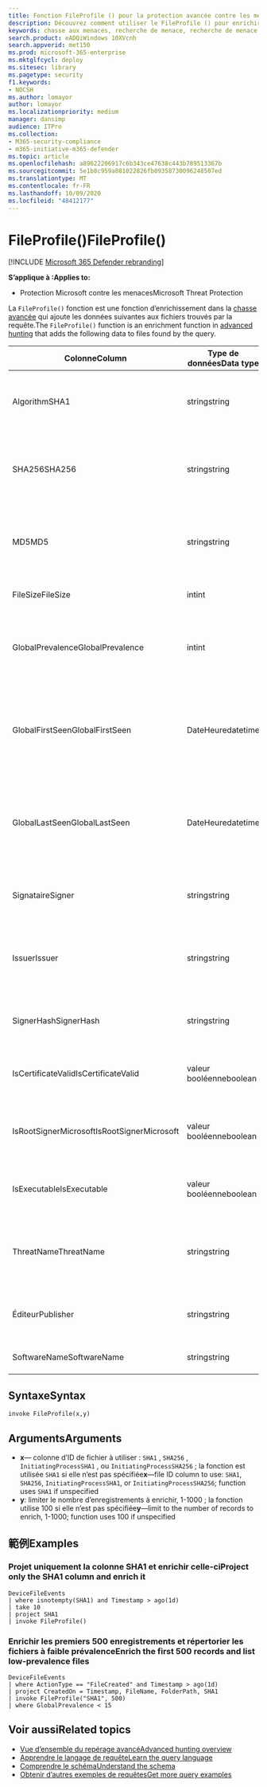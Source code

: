 ```yaml
---
title: Fonction FileProfile () pour la protection avancée contre les menaces Microsoft
description: Découvrez comment utiliser le FileProfile () pour enrichir les informations sur les fichiers dans les résultats de la recherche avancée de la chasse
keywords: chasse aux menaces, recherche de menace, recherche de menace informatique, protection contre les menaces Microsoft, Microsoft 365, MTP, M365, recherche, requête, télémétrie, référence de schéma, Kusto, FileProfile, profil de fichier, fonction, enrichissement
search.product: eADQiWindows 10XVcnh
search.appverid: met150
ms.prod: microsoft-365-enterprise
ms.mktglfcycl: deploy
ms.sitesec: library
ms.pagetype: security
f1.keywords:
- NOCSH
ms.author: lomayor
author: lomayor
ms.localizationpriority: medium
manager: dansimp
audience: ITPro
ms.collection:
- M365-security-compliance
- m365-initiative-m365-defender
ms.topic: article
ms.openlocfilehash: a89622206917c6b343ce47638c443b789513367b
ms.sourcegitcommit: 5e1b8c959a081022826fb09358730096248507ed
ms.translationtype: MT
ms.contentlocale: fr-FR
ms.lasthandoff: 10/09/2020
ms.locfileid: "48412177"
---
```

# <a name="fileprofile"></a><span data-ttu-id="fceb1-104">FileProfile()</span><span class="sxs-lookup"><span data-stu-id="fceb1-104">FileProfile()</span></span>

[!INCLUDE [Microsoft 365 Defender rebranding](../includes/microsoft-defender.md)]


<span data-ttu-id="fceb1-105">**S’applique à :**</span><span class="sxs-lookup"><span data-stu-id="fceb1-105">**Applies to:**</span></span>
- <span data-ttu-id="fceb1-106">Protection Microsoft contre les menaces</span><span class="sxs-lookup"><span data-stu-id="fceb1-106">Microsoft Threat Protection</span></span>

<span data-ttu-id="fceb1-107">La `FileProfile()` fonction est une fonction d’enrichissement dans la [chasse avancée](advanced-hunting-overview.md) qui ajoute les données suivantes aux fichiers trouvés par la requête.</span><span class="sxs-lookup"><span data-stu-id="fceb1-107">The `FileProfile()` function is an enrichment function in [advanced hunting](advanced-hunting-overview.md) that adds the following data to files found by the query.</span></span>

| <span data-ttu-id="fceb1-108">Colonne</span><span class="sxs-lookup"><span data-stu-id="fceb1-108">Column</span></span> | <span data-ttu-id="fceb1-109">Type de données</span><span class="sxs-lookup"><span data-stu-id="fceb1-109">Data type</span></span> | <span data-ttu-id="fceb1-110">Description</span><span class="sxs-lookup"><span data-stu-id="fceb1-110">Description</span></span> |
|------------|-------------|-------------|
| <span data-ttu-id="fceb1-111">Algorithm</span><span class="sxs-lookup"><span data-stu-id="fceb1-111">SHA1</span></span> | <span data-ttu-id="fceb1-112">string</span><span class="sxs-lookup"><span data-stu-id="fceb1-112">string</span></span> | <span data-ttu-id="fceb1-113">SHA-1 du fichier auquel l’action enregistrée a été appliquée</span><span class="sxs-lookup"><span data-stu-id="fceb1-113">SHA-1 of the file that the recorded action was applied to</span></span> |
| <span data-ttu-id="fceb1-114">SHA256</span><span class="sxs-lookup"><span data-stu-id="fceb1-114">SHA256</span></span> | <span data-ttu-id="fceb1-115">string</span><span class="sxs-lookup"><span data-stu-id="fceb1-115">string</span></span> | <span data-ttu-id="fceb1-116">SHA-256 du fichier auquel l’action enregistrée a été appliquée</span><span class="sxs-lookup"><span data-stu-id="fceb1-116">SHA-256 of the file that the recorded action was applied to</span></span> |
| <span data-ttu-id="fceb1-117">MD5</span><span class="sxs-lookup"><span data-stu-id="fceb1-117">MD5</span></span> | <span data-ttu-id="fceb1-118">string</span><span class="sxs-lookup"><span data-stu-id="fceb1-118">string</span></span> | <span data-ttu-id="fceb1-119">Hachage MD5 du fichier auquel l’action enregistrée a été appliquée</span><span class="sxs-lookup"><span data-stu-id="fceb1-119">MD5 hash of the file that the recorded action was applied to</span></span> |
| <span data-ttu-id="fceb1-120">FileSize</span><span class="sxs-lookup"><span data-stu-id="fceb1-120">FileSize</span></span> | <span data-ttu-id="fceb1-121">int</span><span class="sxs-lookup"><span data-stu-id="fceb1-121">int</span></span> | <span data-ttu-id="fceb1-122">Taille du fichier en octets</span><span class="sxs-lookup"><span data-stu-id="fceb1-122">Size of the file in bytes</span></span> |
| <span data-ttu-id="fceb1-123">GlobalPrevalence</span><span class="sxs-lookup"><span data-stu-id="fceb1-123">GlobalPrevalence</span></span> | <span data-ttu-id="fceb1-124">int</span><span class="sxs-lookup"><span data-stu-id="fceb1-124">int</span></span> | <span data-ttu-id="fceb1-125">Nombre d’instances de l’entité observées par Microsoft globalement</span><span class="sxs-lookup"><span data-stu-id="fceb1-125">Number of instances of the entity observed by Microsoft globally</span></span> |
| <span data-ttu-id="fceb1-126">GlobalFirstSeen</span><span class="sxs-lookup"><span data-stu-id="fceb1-126">GlobalFirstSeen</span></span> | <span data-ttu-id="fceb1-127">DateHeure</span><span class="sxs-lookup"><span data-stu-id="fceb1-127">datetime</span></span> | <span data-ttu-id="fceb1-128">Date et heure auxquelles l’entité a été observée pour la première fois par Microsoft de manière globale</span><span class="sxs-lookup"><span data-stu-id="fceb1-128">Date and time when the entity was first observed by Microsoft globally</span></span> |
| <span data-ttu-id="fceb1-129">GlobalLastSeen</span><span class="sxs-lookup"><span data-stu-id="fceb1-129">GlobalLastSeen</span></span> | <span data-ttu-id="fceb1-130">DateHeure</span><span class="sxs-lookup"><span data-stu-id="fceb1-130">datetime</span></span> | <span data-ttu-id="fceb1-131">Date et heure auxquelles l’entité a été observée pour la dernière fois par Microsoft globalement</span><span class="sxs-lookup"><span data-stu-id="fceb1-131">Date and time when the entity was last observed by Microsoft globally</span></span> |
| <span data-ttu-id="fceb1-132">Signataire</span><span class="sxs-lookup"><span data-stu-id="fceb1-132">Signer</span></span> | <span data-ttu-id="fceb1-133">string</span><span class="sxs-lookup"><span data-stu-id="fceb1-133">string</span></span> | <span data-ttu-id="fceb1-134">Informations sur le signataire du fichier</span><span class="sxs-lookup"><span data-stu-id="fceb1-134">Information about the signer of the file</span></span> |
| <span data-ttu-id="fceb1-135">Issuer</span><span class="sxs-lookup"><span data-stu-id="fceb1-135">Issuer</span></span> | <span data-ttu-id="fceb1-136">string</span><span class="sxs-lookup"><span data-stu-id="fceb1-136">string</span></span> | <span data-ttu-id="fceb1-137">Informations sur l’autorité de certification émettrice</span><span class="sxs-lookup"><span data-stu-id="fceb1-137">Information about the issuing certificate authority (CA)</span></span> |
| <span data-ttu-id="fceb1-138">SignerHash</span><span class="sxs-lookup"><span data-stu-id="fceb1-138">SignerHash</span></span> | <span data-ttu-id="fceb1-139">string</span><span class="sxs-lookup"><span data-stu-id="fceb1-139">string</span></span> | <span data-ttu-id="fceb1-140">Valeur de hachage unique identifiant le signataire</span><span class="sxs-lookup"><span data-stu-id="fceb1-140">Unique hash value identifying the signer</span></span> |
| <span data-ttu-id="fceb1-141">IsCertificateValid</span><span class="sxs-lookup"><span data-stu-id="fceb1-141">IsCertificateValid</span></span> | <span data-ttu-id="fceb1-142">valeur booléenne</span><span class="sxs-lookup"><span data-stu-id="fceb1-142">boolean</span></span> | <span data-ttu-id="fceb1-143">Si le certificat utilisé pour signer le fichier est valide</span><span class="sxs-lookup"><span data-stu-id="fceb1-143">Whether the certificate used to sign the file is valid</span></span> |
| <span data-ttu-id="fceb1-144">IsRootSignerMicrosoft</span><span class="sxs-lookup"><span data-stu-id="fceb1-144">IsRootSignerMicrosoft</span></span> | <span data-ttu-id="fceb1-145">valeur booléenne</span><span class="sxs-lookup"><span data-stu-id="fceb1-145">boolean</span></span> | <span data-ttu-id="fceb1-146">Indique si le signataire du certificat racine est Microsoft</span><span class="sxs-lookup"><span data-stu-id="fceb1-146">Indicates whether the signer of the root certificate is Microsoft</span></span> |
| <span data-ttu-id="fceb1-147">IsExecutable</span><span class="sxs-lookup"><span data-stu-id="fceb1-147">IsExecutable</span></span> | <span data-ttu-id="fceb1-148">valeur booléenne</span><span class="sxs-lookup"><span data-stu-id="fceb1-148">boolean</span></span> | <span data-ttu-id="fceb1-149">Indique si le fichier est un fichier exécutable portable (PE)</span><span class="sxs-lookup"><span data-stu-id="fceb1-149">Whether the file is a Portable Executable (PE) file</span></span> |
| <span data-ttu-id="fceb1-150">ThreatName</span><span class="sxs-lookup"><span data-stu-id="fceb1-150">ThreatName</span></span> | <span data-ttu-id="fceb1-151">string</span><span class="sxs-lookup"><span data-stu-id="fceb1-151">string</span></span> | <span data-ttu-id="fceb1-152">Nom de détection pour tout programme malveillant ou autre menace détectée</span><span class="sxs-lookup"><span data-stu-id="fceb1-152">Detection name for any malware or other threats found</span></span> |
| <span data-ttu-id="fceb1-153">Éditeur</span><span class="sxs-lookup"><span data-stu-id="fceb1-153">Publisher</span></span> | <span data-ttu-id="fceb1-154">string</span><span class="sxs-lookup"><span data-stu-id="fceb1-154">string</span></span> | <span data-ttu-id="fceb1-155">Nom de l’organisation qui a publié le fichier</span><span class="sxs-lookup"><span data-stu-id="fceb1-155">Name of the organization that published the file</span></span> |
| <span data-ttu-id="fceb1-156">SoftwareName</span><span class="sxs-lookup"><span data-stu-id="fceb1-156">SoftwareName</span></span> | <span data-ttu-id="fceb1-157">string</span><span class="sxs-lookup"><span data-stu-id="fceb1-157">string</span></span> | <span data-ttu-id="fceb1-158">Nom du produit logiciel</span><span class="sxs-lookup"><span data-stu-id="fceb1-158">Name of the software product</span></span> |

## <a name="syntax"></a><span data-ttu-id="fceb1-159">Syntaxe</span><span class="sxs-lookup"><span data-stu-id="fceb1-159">Syntax</span></span>

```kusto
invoke FileProfile(x,y)
```

## <a name="arguments"></a><span data-ttu-id="fceb1-160">Arguments</span><span class="sxs-lookup"><span data-stu-id="fceb1-160">Arguments</span></span>

- <span data-ttu-id="fceb1-161">**x**— colonne d’ID de fichier à utiliser : `SHA1` , `SHA256` , `InitiatingProcessSHA1` , ou `InitiatingProcessSHA256` ; la fonction est utilisée `SHA1` si elle n’est pas spécifiée</span><span class="sxs-lookup"><span data-stu-id="fceb1-161">**x**—file ID column to use: `SHA1`, `SHA256`, `InitiatingProcessSHA1`, or `InitiatingProcessSHA256`; function uses `SHA1` if unspecified</span></span>
- <span data-ttu-id="fceb1-162">**y**: limiter le nombre d’enregistrements à enrichir, 1-1000 ; la fonction utilise 100 si elle n’est pas spécifiée</span><span class="sxs-lookup"><span data-stu-id="fceb1-162">**y**—limit to the number of records to enrich, 1-1000; function uses 100 if unspecified</span></span>

## <a name="examples"></a><span data-ttu-id="fceb1-163">範例</span><span class="sxs-lookup"><span data-stu-id="fceb1-163">Examples</span></span>

### <a name="project-only-the-sha1-column-and-enrich-it"></a><span data-ttu-id="fceb1-164">Projet uniquement la colonne SHA1 et enrichir celle-ci</span><span class="sxs-lookup"><span data-stu-id="fceb1-164">Project only the SHA1 column and enrich it</span></span>

```kusto
DeviceFileEvents
| where isnotempty(SHA1) and Timestamp > ago(1d)
| take 10
| project SHA1
| invoke FileProfile()
```

### <a name="enrich-the-first-500-records-and-list-low-prevalence-files"></a><span data-ttu-id="fceb1-165">Enrichir les premiers 500 enregistrements et répertorier les fichiers à faible prévalence</span><span class="sxs-lookup"><span data-stu-id="fceb1-165">Enrich the first 500 records and list low-prevalence files</span></span>

```kusto
DeviceFileEvents
| where ActionType == "FileCreated" and Timestamp > ago(1d)
| project CreatedOn = Timestamp, FileName, FolderPath, SHA1
| invoke FileProfile("SHA1", 500) 
| where GlobalPrevalence < 15
```

## <a name="related-topics"></a><span data-ttu-id="fceb1-166">Voir aussi</span><span class="sxs-lookup"><span data-stu-id="fceb1-166">Related topics</span></span>
- [<span data-ttu-id="fceb1-167">Vue d’ensemble du repérage avancé</span><span class="sxs-lookup"><span data-stu-id="fceb1-167">Advanced hunting overview</span></span>](advanced-hunting-overview.md)
- [<span data-ttu-id="fceb1-168">Apprendre le langage de requête</span><span class="sxs-lookup"><span data-stu-id="fceb1-168">Learn the query language</span></span>](advanced-hunting-query-language.md)
- [<span data-ttu-id="fceb1-169">Comprendre le schéma</span><span class="sxs-lookup"><span data-stu-id="fceb1-169">Understand the schema</span></span>](advanced-hunting-schema-tables.md)
- [<span data-ttu-id="fceb1-170">Obtenir d’autres exemples de requêtes</span><span class="sxs-lookup"><span data-stu-id="fceb1-170">Get more query examples</span></span>](advanced-hunting-shared-queries.md)
